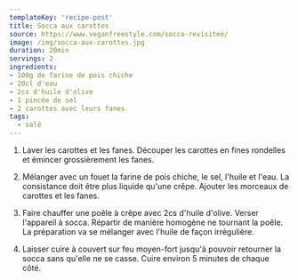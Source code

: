 ```yaml
---
templateKey: 'recipe-post'
title: Socca aux carottes
source: https://www.veganfreestyle.com/socca-revisitee/
image: /img/socca-aux-carottes.jpg
duration: 20min
servings: 2
ingredients:
- 100g de farine de pois chiche
- 20cl d'eau
- 2cs d'huile d'olive
- 1 pincée de sel
- 2 carottes avec leurs fanes
tags:
  - salé
---
```

1. Laver les carottes et les fanes. Découper les carottes en fines rondelles et émincer grossièrement les fanes.

1. Mélanger avec un fouet la farine de pois chiche, le sel, l'huile et l'eau. La  consistance doit être plus liquide qu'une crêpe. Ajouter les morceaux de carottes et les fanes.

2. Faire chauffer une poêle à crêpe avec 2cs d'huile d'olive. Verser l'appareil à socca. Répartir de manière homogène ne tournant la poêle. La préparation va se mélanger avec l'huile de façon irrégulière.

3. Laisser cuire à couvert sur feu moyen-fort jusqu'à pouvoir retourner la socca sans qu'elle ne se casse. Cuire environ 5 minutes de chaque côté.

